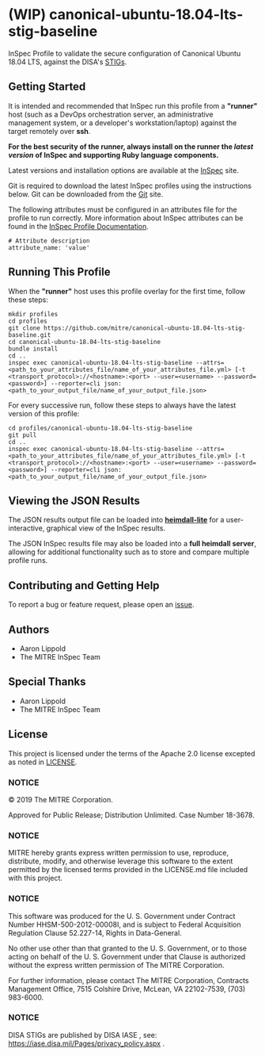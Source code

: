 # (WIP) canonical-ubuntu-18.04-lts-stig-baseline 

InSpec Profile to validate the secure configuration of Canonical Ubuntu 18.04 LTS, against the DISA's [STIGs](https://public.cyber.mil/stigs/).

## Getting Started  
It is intended and recommended that InSpec run this profile from a __"runner"__ host (such as a DevOps orchestration server, an administrative management system, or a developer's workstation/laptop) against the target remotely over __ssh__.

__For the best security of the runner, always install on the runner the _latest version_ of InSpec and supporting Ruby language components.__ 

Latest versions and installation options are available at the [InSpec](http://inspec.io/) site.

Git is required to download the latest InSpec profiles using the instructions below. Git can be downloaded from the [Git](https://git-scm.com/book/en/v2/Getting-Started-Installing-Git) site. 

The following attributes must be configured in an attributes file for the profile to run correctly. More information about InSpec attributes can be found in the [InSpec Profile Documentation](https://www.inspec.io/docs/reference/profiles/).

```
# Attribute description
attribute_name: 'value'
```

## Running This Profile
When the __"runner"__ host uses this profile overlay for the first time, follow these steps: 

```
mkdir profiles
cd profiles
git clone https://github.com/mitre/canonical-ubuntu-18.04-lts-stig-baseline.git
cd canonical-ubuntu-18.04-lts-stig-baseline
bundle install
cd ..
inspec exec canonical-ubuntu-18.04-lts-stig-baseline --attrs=<path_to_your_attributes_file/name_of_your_attributes_file.yml> [-t <transport_protocol>://<hostname>:<port> --user=<username> --password=<password>] --reporter=cli json:<path_to_your_output_file/name_of_your_output_file.json>
```
For every successive run, follow these steps to always have the latest version of this profile:

```
cd profiles/canonical-ubuntu-18.04-lts-stig-baseline
git pull
cd ..
inspec exec canonical-ubuntu-18.04-lts-stig-baseline --attrs=<path_to_your_attributes_file/name_of_your_attributes_file.yml> [-t <transport_protocol>://<hostname>:<port> --user=<username> --password=<password>] --reporter=cli json:<path_to_your_output_file/name_of_your_output_file.json>
```

## Viewing the JSON Results

The JSON results output file can be loaded into __[heimdall-lite](https://mitre.github.io/heimdall-lite/)__ for a user-interactive, graphical view of the InSpec results. 

The JSON InSpec results file may also be loaded into a __full heimdall server__, allowing for additional functionality such as to store and compare multiple profile runs.

## Contributing and Getting Help
To report a bug or feature request, please open an [issue](https://github.com/mitre/canonical-ubuntu-18.04-lts-stig-baseline/issues/new).

## Authors
- Aaron Lippold
- The MITRE InSpec Team

## Special Thanks
- Aaron Lippold
- The MITRE InSpec Team

## License 

This project is licensed under the terms of the Apache 2.0 license excepted as noted in [LICENSE](https://github.com/mitre/canonical-ubuntu-18.04-lts-stig-baseline/blob/master/LICENSE). 

### NOTICE

© 2019 The MITRE Corporation.  

Approved for Public Release; Distribution Unlimited. Case Number 18-3678.  

### NOTICE
MITRE hereby grants express written permission to use, reproduce, distribute, modify, and otherwise leverage this software to the extent permitted by the licensed terms provided in the LICENSE.md file included with this project.

### NOTICE  

This software was produced for the U. S. Government under Contract Number HHSM-500-2012-00008I, and is subject to Federal Acquisition Regulation Clause 52.227-14, Rights in Data-General.  

No other use other than that granted to the U. S. Government, or to those acting on behalf of the U. S. Government under that Clause is authorized without the express written permission of The MITRE Corporation. 

For further information, please contact The MITRE Corporation, Contracts Management Office, 7515 Colshire Drive, McLean, VA  22102-7539, (703) 983-6000.  

### NOTICE

DISA STIGs are published by DISA IASE , see: 
https://iase.disa.mil/Pages/privacy_policy.aspx .
